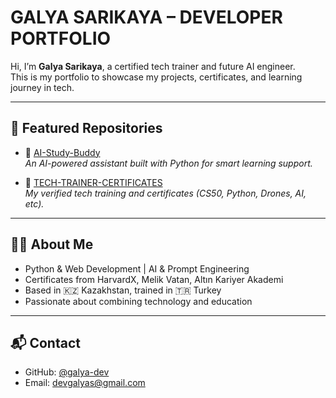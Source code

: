 # GALYA SARIKAYA – DEVELOPER PORTFOLIO

Hi, I’m **Galya Sarikaya**, a certified tech trainer and future AI engineer.  
This is my portfolio to showcase my projects, certificates, and learning journey in tech.

---

## 🔗 Featured Repositories

- 🤖 [AI-Study-Buddy](https://github.com/galya-dev/AI-Study-Buddy)  
  _An AI-powered assistant built with Python for smart learning support._

- 📂 [TECH-TRAINER-CERTIFICATES](https://galya-dev.github.io/TECH-TRAINER-CERTIFICATES/)  
  _My verified tech training and certificates (CS50, Python, Drones, AI, etc)._

---

## 👩‍💻 About Me

- Python & Web Development | AI & Prompt Engineering  
- Certificates from HarvardX, Melik Vatan, Altın Kariyer Akademi  
- Based in 🇰🇿 Kazakhstan, trained in 🇹🇷 Turkey  
- Passionate about combining technology and education

---

## 📬 Contact

- GitHub: [@galya-dev](https://github.com/galya-dev)  
- Email: devgalyas@gmail.com